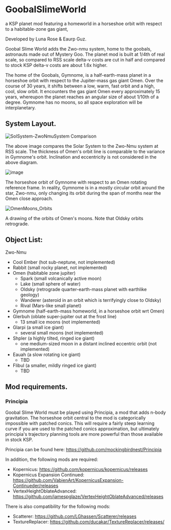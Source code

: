 # GoobalSlimeWorld
a KSP planet mod featuring a homeworld in a horseshoe orbit with respect to a habitable-zone gas giant, 

Developed by Luna Rose & Eaurp Guz.

Goobal Slime World adds the Zwo-nmu system, home to the goobals, astronauts made out of Mystery Goo. The planet mod is built at 1/4th of real scale, so compared to RSS scale delta-v costs are cut in half and compared to stock KSP delta-v costs are about 1.6x higher.

The home of the Goobals, Gymnome, is a half-earth-mass planet in a horseshoe orbit with respect to the Jupiter-mass gas giant Omen. Over the course of 30 years, it shifts between a low, warm, fast orbit and a high, cool, slow orbit. It encounters the gas giant Omen every approximately 15 years, whereupon the planet reaches an angular size of about 1/10th of a degree. Gymnome has no moons, so all space exploration will be interplanetary.

## System Layout.
![SolSystem-ZwoNmuSystem Comparison](https://github.com/user-attachments/assets/b9af3fda-3802-46bd-893d-260346882201)

The above image compares the Solar System to the Zwo-Nmu system at RSS scale. The thickness of Omen's orbit line is comparable to the variance in Gymnome's orbit. Inclination and eccentricity is not considered in the above diagram.

![image](https://github.com/user-attachments/assets/15058139-6656-4b02-9943-2fd81932fbae)

The horseshoe orbit of Gymnome with respect to an Omen rotating reference frame. In reality, Gymnome is in a mostly circular orbit around the star, Zwo-nmu, only changing its orbit during the span of months near the Omen close approach.

![OmenMoons_Orbits](https://github.com/user-attachments/assets/997e595c-4af6-46a7-8967-4077cab519a2)

A drawing of the orbits of Omen's moons. Note that Oldsky orbits retrograde.


## Object List:
Zwo-Nmu
* Cool Ember (hot sub-neptune, not implemented)
* Rabbit (small rocky planet, not implemented)
* Omen (habitable zone jupiter)
    * Spark (small volcanically active moon)
    * Lake (small sphere of water)
    * Oldsky (retrograde quarter-earth-mass planet with earthlike geology)
    * Wanderer (asteroid in an orbit which is terrifyingly close to Oldsky)
    * Rival (Mars-like small planet)
* Gymnome (half-earth-mass homeworld, in a horseshoe orbit wrt Omen)
* Glerbuh (oblate super-jupiter out at the frost line)
     * 13 small ice moons (not implemented)
* Glarpi (a small ice giant)
     * several small moons (not implemented)
* Shpler (a highly tilted, ringed ice giant)
     * one medium-sized moon in a distant inclined eccentric orbit (not implemented)
* Eauah (a slow rotating ice giant)
     * TBD  
* Flibul (a smaller, mildly ringed ice giant)
    * TBD



## Mod requirements.

### Principia
Goobal Slime World must be played using Principia, a mod that adds n-body gravitation. The horseshoe orbit central to the mod is categorically impossible with patched conics. This will require a fairly steep learning curve if you are used to the patched conics approximation, but ultimately principia's trajectory planning tools are more powerful than those available in stock KSP.

Principia can be found here: https://github.com/mockingbirdnest/Principia

In addition, the following mods are required:
* Kopernicus: https://github.com/kopernicus/kopernicus/releases
* Kopernicus Expansion Continued: https://github.com/VabienArt/KopernicusExpansion-Continueder/releases
* VertexHeightOblateAdvanced: https://github.com/jamespglaze/VertexHeightOblateAdvanced/releases

There is also compatibility for the following mods:
* Scatterer: https://github.com/LGhassen/Scatterer/releases
* TextureReplacer: https://github.com/ducakar/TextureReplacer/releases/


